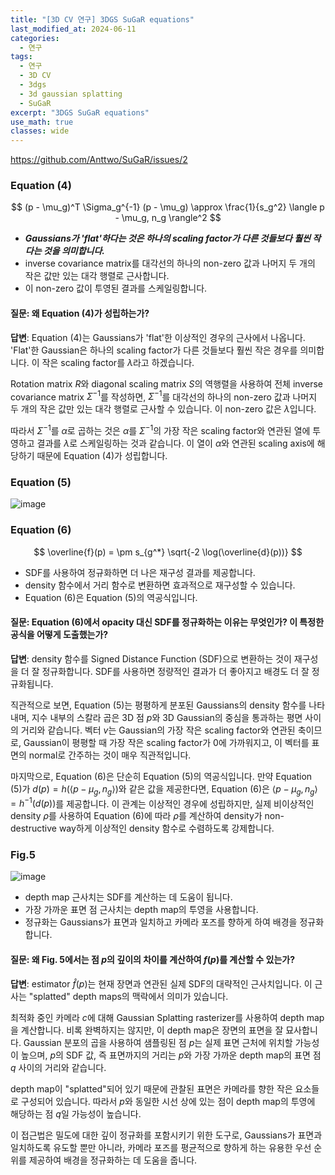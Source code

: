 ```yaml
---
title: "[3D CV 연구] 3DGS SuGaR equations"
last_modified_at: 2024-06-11
categories:
  - 연구
tags:
  - 연구
  - 3D CV
  - 3dgs
  - 3d gaussian splatting
  - SuGaR
excerpt: "3DGS SuGaR equations"
use_math: true
classes: wide
---
```


https://github.com/Anttwo/SuGaR/issues/2

### Equation (4)

$$
(p - \mu_g)^T \Sigma_g^{-1} (p - \mu_g) \approx \frac{1}{s_g^2} \langle p - \mu_g, n_g \rangle^2
$$

- ***Gaussians가 'flat'하다는 것은 하나의 scaling factor가 다른 것들보다 훨씬 작다는 것을 의미합니다.***
- inverse covariance matrix를 대각선의 하나의 non-zero 값과 나머지 두 개의 작은 값만 있는 대각 행렬로 근사합니다.
- 이 non-zero 값이 투영된 결과를 스케일링합니다.

#### 질문: 왜 Equation (4)가 성립하는가?

**답변**:
Equation (4)는 Gaussians가 'flat'한 이상적인 경우의 근사에서 나옵니다. 'Flat'한 Gaussian은 하나의 scaling factor가 다른 것들보다 훨씬 작은 경우를 의미합니다. 이 작은 scaling factor를 $\lambda$라고 하겠습니다.

Rotation matrix $R$와 diagonal scaling matrix $S$의 역행렬을 사용하여 전체 inverse covariance matrix $\Sigma^{-1}$를 작성하면, $\Sigma^{-1}$를 대각선의 하나의 non-zero 값과 나머지 두 개의 작은 값만 있는 대각 행렬로 근사할 수 있습니다. 이 non-zero 값은 $\lambda$입니다.

따라서 $\Sigma^{-1}$를 $\alpha$로 곱하는 것은 $\alpha$를 $\Sigma^{-1}$의 가장 작은 scaling factor와 연관된 열에 투영하고 결과를 $\lambda$로 스케일링하는 것과 같습니다. 이 열이 $\alpha$와 연관된 scaling axis에 해당하기 때문에 Equation (4)가 성립합니다.

### Equation (5)

![image](https://github.com/sandokim/sandokim.github.io/assets/74639652/a4f09683-a6f6-4ec8-a8c4-f74117ae5e42)

### Equation (6)

$$
\overline{f}(p) = \pm s_{g^*} \sqrt{-2 \log(\overline{d}(p))}
$$

- SDF를 사용하여 정규화하면 더 나은 재구성 결과를 제공합니다.
- density 함수에서 거리 함수로 변환하면 효과적으로 재구성할 수 있습니다.
- Equation (6)은 Equation (5)의 역공식입니다.

#### 질문: Equation (6)에서 opacity 대신 SDF를 정규화하는 이유는 무엇인가? 이 특정한 공식을 어떻게 도출했는가?

**답변**:
density 함수를 Signed Distance Function (SDF)으로 변환하는 것이 재구성을 더 잘 정규화합니다. SDF를 사용하면 정량적인 결과가 더 좋아지고 배경도 더 잘 정규화됩니다.

직관적으로 보면, Equation (5)는 평평하게 분포된 Gaussians의 density 함수를 나타내며, 지수 내부의 스칼라 곱은 3D 점 $p$와 3D Gaussian의 중심을 통과하는 평면 사이의 거리와 같습니다. 벡터 $v$는 Gaussian의 가장 작은 scaling factor와 연관된 축이므로, Gaussian이 평평할 때 가장 작은 scaling factor가 0에 가까워지고, 이 벡터를 표면의 normal로 간주하는 것이 매우 직관적입니다.

마지막으로, Equation (6)은 단순히 Equation (5)의 역공식입니다. 만약 Equation (5)가 $d(p) = h(\langle p - \mu_g, n_g \rangle)$와 같은 값을 제공한다면, Equation (6)은 $\langle p - \mu_g, n_g \rangle = h^{-1}(d(p))$를 제공합니다. 이 관계는 이상적인 경우에 성립하지만, 실제 비이상적인 density $\rho$를 사용하여 Equation (6)에 따라 $\rho$를 계산하여 density가 non-destructive way하게 이상적인 density 함수로 수렴하도록 강제합니다.

### Fig.5
![image](https://github.com/sandokim/sandokim.github.io/assets/74639652/1b6f25df-8478-42b7-b032-1e4b36b79497)
- depth map 근사치는 SDF를 계산하는 데 도움이 됩니다.
- 가장 가까운 표면 점 근사치는 depth map의 투영을 사용합니다.
- 정규화는 Gaussians가 표면과 일치하고 카메라 포즈를 향하게 하여 배경을 정규화합니다.

#### 질문: 왜 Fig. 5에서는 점 $p$의 깊이의 차이를 계산하여 $f(p)$를 계산할 수 있는가?

**답변**:
estimator $\hat{f}(p)$는 현재 장면과 연관된 실제 SDF의 대략적인 근사치입니다. 이 근사는 "splatted" depth maps의 맥락에서 의미가 있습니다.

최적화 중인 카메라 $c$에 대해 Gaussian Splatting rasterizer를 사용하여 depth map을 계산합니다. 비록 완벽하지는 않지만, 이 depth map은 장면의 표면을 잘 묘사합니다. Gaussian 분포의 곱을 사용하여 샘플링된 점 $p$는 실제 표면 근처에 위치할 가능성이 높으며, $p$의 SDF 값, 즉 표면까지의 거리는 $p$와 가장 가까운 depth map의 표면 점 $q$ 사이의 거리와 같습니다.

depth map이 "splatted"되어 있기 때문에 관찰된 표면은 카메라를 향한 작은 요소들로 구성되어 있습니다. 따라서 $p$와 동일한 시선 상에 있는 점이 depth map의 투영에 해당하는 점 $q$일 가능성이 높습니다.

이 접근법은 밀도에 대한 깊이 정규화를 포함시키기 위한 도구로, Gaussians가 표면과 일치하도록 유도할 뿐만 아니라, 카메라 포즈를 평균적으로 향하게 하는 유용한 우선 순위를 제공하여 배경을 정규화하는 데 도움을 줍니다.

